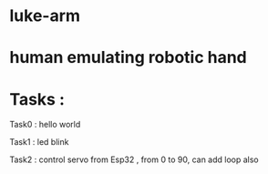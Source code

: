 # luke-arm
# human emulating robotic hand
# Tasks :

  Task0 : hello world 

  Task1 : led blink

  Task2 : control servo from Esp32 , from 0 to 90, can add loop also
